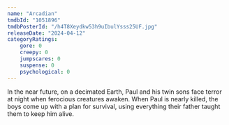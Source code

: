 ```yaml
---
name: "Arcadian"
tmdbId: "1051896"
tmdbPosterId: "/h4T8Xeydkw53h9uIbulYsss25UF.jpg"
releaseDate: "2024-04-12"
categoryRatings:
    gore: 0
    creepy: 0
    jumpscares: 0
    suspense: 0
    psychological: 0
---
```

In the near future, on a decimated Earth, Paul and his twin sons face terror at night when ferocious creatures awaken. When Paul is nearly killed, the boys come up with a plan for survival, using everything their father taught them to keep him alive.
